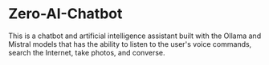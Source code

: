 # Zero-AI-Chatbot
This is a chatbot and artificial intelligence assistant built with the Ollama and Mistral models that has the ability to listen to the user's voice commands, search the Internet, take photos, and converse.
